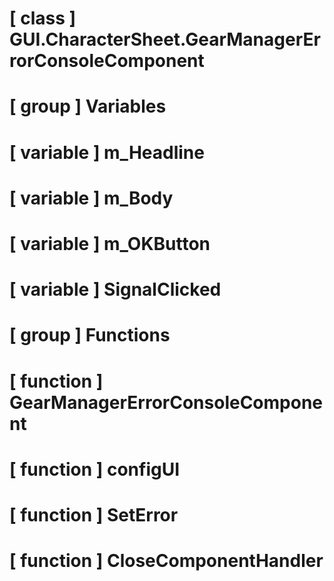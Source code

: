 # [ class ] GUI.CharacterSheet.GearManagerErrorConsoleComponent

# [ group ] Variables

# [ variable ] m_Headline

# [ variable ] m_Body

# [ variable ] m_OKButton

# [ variable ] SignalClicked

# [ group ] Functions

# [ function ] GearManagerErrorConsoleComponent

# [ function ] configUI

# [ function ] SetError

# [ function ] CloseComponentHandler

